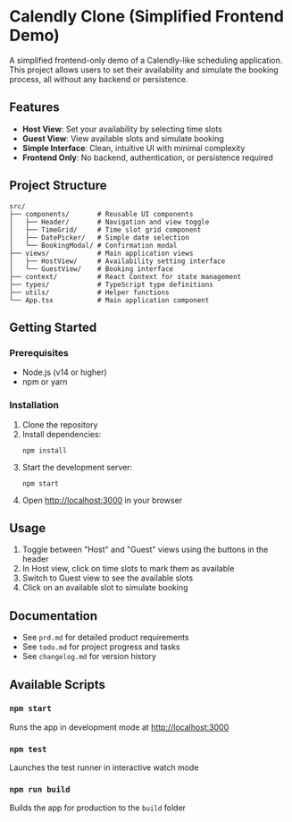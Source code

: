 # Calendly Clone (Simplified Frontend Demo)

A simplified frontend-only demo of a Calendly-like scheduling application. This project allows users to set their availability and simulate the booking process, all without any backend or persistence.

## Features

- **Host View**: Set your availability by selecting time slots
- **Guest View**: View available slots and simulate booking
- **Simple Interface**: Clean, intuitive UI with minimal complexity
- **Frontend Only**: No backend, authentication, or persistence required

## Project Structure

```
src/
├── components/       # Reusable UI components
│   ├── Header/       # Navigation and view toggle
│   ├── TimeGrid/     # Time slot grid component
│   ├── DatePicker/   # Simple date selection
│   └── BookingModal/ # Confirmation modal
├── views/            # Main application views
│   ├── HostView/     # Availability setting interface
│   └── GuestView/    # Booking interface
├── context/          # React Context for state management
├── types/            # TypeScript type definitions
├── utils/            # Helper functions
└── App.tsx           # Main application component
```

## Getting Started

### Prerequisites

- Node.js (v14 or higher)
- npm or yarn

### Installation

1. Clone the repository
2. Install dependencies:
   ```
   npm install
   ```
3. Start the development server:
   ```
   npm start
   ```
4. Open [http://localhost:3000](http://localhost:3000) in your browser

## Usage

1. Toggle between "Host" and "Guest" views using the buttons in the header
2. In Host view, click on time slots to mark them as available
3. Switch to Guest view to see the available slots
4. Click on an available slot to simulate booking

## Documentation

- See `prd.md` for detailed product requirements
- See `todo.md` for project progress and tasks
- See `changelog.md` for version history

## Available Scripts

### `npm start`

Runs the app in development mode at [http://localhost:3000](http://localhost:3000)

### `npm test`

Launches the test runner in interactive watch mode

### `npm run build`

Builds the app for production to the `build` folder
